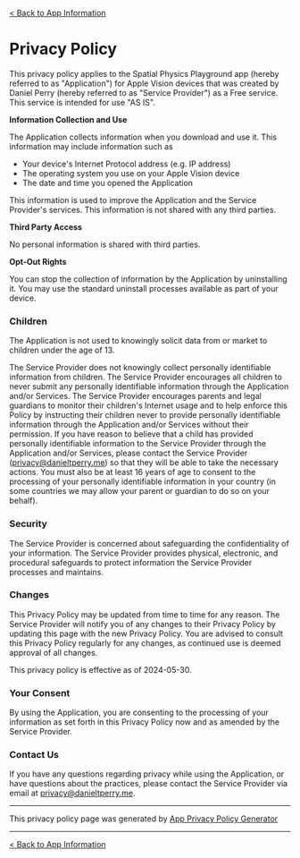 
[< Back to App Information](../#info)

# Privacy Policy

This privacy policy applies to the Spatial Physics Playground app (hereby referred to as "Application") for Apple Vision devices that was created by Daniel Perry (hereby referred to as "Service Provider") as a Free service. This service is intended for use "AS IS".

**Information Collection and Use**

The Application collects information when you download and use it. This information may include information such as

*   Your device's Internet Protocol address (e.g. IP address)
*   The operating system you use on your Apple Vision device
*   The date and time you opened the Application

This information is used to improve the Application and the Service Provider's services. This information is not shared with any third parties.

**Third Party Access**

No personal information is shared with third parties.

**Opt-Out Rights**

You can stop the collection of information by the Application by uninstalling it. You may use the standard uninstall processes available as part of your device.

### Children

The Application is not used to knowingly solicit data from or market to children under the age of 13.

The Service Provider does not knowingly collect personally identifiable information from children. The Service Provider encourages all children to never submit any personally identifiable information through the Application and/or Services. The Service Provider encourages parents and legal guardians to monitor their children's Internet usage and to help enforce this Policy by instructing their children never to provide personally identifiable information through the Application and/or Services without their permission. If you have reason to believe that a child has provided personally identifiable information to the Service Provider through the Application and/or Services, please contact the Service Provider (privacy@danieltperry.me) so that they will be able to take the necessary actions. You must also be at least 16 years of age to consent to the processing of your personally identifiable information in your country (in some countries we may allow your parent or guardian to do so on your behalf).

### Security

The Service Provider is concerned about safeguarding the confidentiality of your information. The Service Provider provides physical, electronic, and procedural safeguards to protect information the Service Provider processes and maintains.

### Changes

This Privacy Policy may be updated from time to time for any reason. The Service Provider will notify you of any changes to their Privacy Policy by updating this page with the new Privacy Policy. You are advised to consult this Privacy Policy regularly for any changes, as continued use is deemed approval of all changes.

This privacy policy is effective as of 2024-05-30.

### Your Consent

By using the Application, you are consenting to the processing of your information as set forth in this Privacy Policy now and as amended by the Service Provider.

### Contact Us

If you have any questions regarding privacy while using the Application, or have questions about the practices, please contact the Service Provider via email at privacy@danieltperry.me.

-----

This privacy policy page was generated by [App Privacy Policy Generator](https://app-privacy-policy-generator.nisrulz.com/)

-----

[< Back to App Information](../#info)